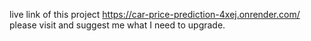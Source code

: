 live link of this project https://car-price-prediction-4xej.onrender.com/
please visit and suggest me what I need to upgrade.
